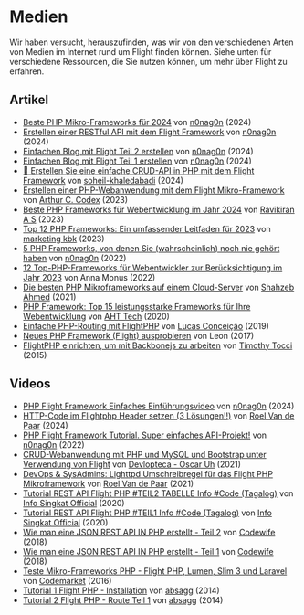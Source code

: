 # Medien

Wir haben versucht, herauszufinden, was wir von den verschiedenen Arten von Medien im Internet rund um Flight finden können. Siehe unten für verschiedene Ressourcen, die Sie nutzen können, um mehr über Flight zu erfahren.

## Artikel

- [Beste PHP Mikro-Frameworks für 2024](https://dev.to/n0nag0n/best-php-micro-frameworks-for-2024-19h6) von [n0nag0n](https://github.com/n0nag0n) (2024)
- [Erstellen einer RESTful API mit dem Flight Framework](https://dev.to/n0nag0n/creating-a-restful-api-with-flight-framework-56lj) von [n0nag0n](https://github.com/n0nag0n) (2024)
- [Einfachen Blog mit Flight Teil 2 erstellen](https://dev.to/n0nag0n/building-a-simple-blog-with-flight-part-2-5acb) von [n0nag0n](https://github.com/n0nag0n) (2024)
- [Einfachen Blog mit Flight Teil 1 erstellen](https://dev.to/n0nag0n/building-a-simple-blog-with-flight-part-1-4ap8) von [n0nag0n](https://github.com/n0nag0n) (2024)
- [🚀 Erstellen Sie eine einfache CRUD-API in PHP mit dem Flight Framework](https://dev.to/soheilkhaledabadi/build-a-simple-crud-api-in-php-with-the-flight-framework-5fnk) von [soheil-khaledabadi](https://dev.to/soheilkhaledabadi) (2024)
- [Erstellen einer PHP-Webanwendung mit dem Flight Mikro-Framework](https://reintech.io/blog/building-php-web-application-flight-micro-framework) von [Arthur C. Codex](https://reintech.io/blog/author/arthur-c-codex) (2023)
- [Beste PHP Frameworks für Webentwicklung im Jahr 2024](https://www.simplilearn.com/tutorials/php-tutorial/php-framework) von [Ravikiran A S](https://www.simplilearn.com/tutorials/php-tutorial/php-framework) (2023)
- [Top 12 PHP Frameworks: Ein umfassender Leitfaden für 2023](https://marketingkbk1.medium.com/top-12-php-frameworks-a-comprehensive-guide-for-2023-73746e49a1dd) von [marketing kbk](https://marketingkbk1.medium.com/) (2023)
- [5 PHP Frameworks, von denen Sie (wahrscheinlich) noch nie gehört haben](https://dev.to/n0nag0n/5-php-frameworks-youve-probably-never-heard-of-3jc1) von [n0nag0n](https://github.com/n0nag0n) (2022)
- [12 Top-PHP-Frameworks für Webentwickler zur Berücksichtigung im Jahr 2023](https://raygun.com/blog/top-php-frameworks/) von Anna Monus (2022)
- [Die besten PHP Mikroframeworks auf einem Cloud-Server](https://www.cloudways.com/blog/php-micro-framework/) von [Shahzeb Ahmed](https://www.cloudways.com/blog/author/shahzebahmed/) (2021)
- [PHP Framework: Top 15 leistungsstarke Frameworks für Ihre Webentwicklung](https://blog.arrowhitech.com/php-framework-top-15-powerful-ones-for-your-web-development-2020/) von [AHT Tech](https://blog.arrowhitech.com/author/aht-tech/) (2020)
- [Einfache PHP-Routing mit FlightPHP](https://lucasrconceicao.medium.com/easy-php-routing-with-flightphp-344a86a1a449) von [Lucas Conceição](https://lucasrconceicao.medium.com/) (2019)
- [Neues PHP Framework (Flight) ausprobieren](https://scaledimages.com/post/2017-09-20-trying-out-new-php-framework-flight/) von Leon (2017)
- [FlightPHP einrichten, um mit Backbonejs zu arbeiten](https://timothytocci.com/category/flightphp/) von [Timothy Tocci](https://timothytocci.com/author/timothytocci/) (2015)

## Videos

- [PHP Flight Framework Einfaches Einführungsvideo](https://www.youtube.com/watch?v=VCztp1QLC2c) von [n0nag0n](https://www.youtube.com/@n0nag0n) (2024)
- [HTTP-Code im Flightphp Header setzen (3 Lösungen!!)](https://www.youtube.com/watch?v=g1i0iy3LqKo) von [Roel Van de Paar](https://www.youtube.com/@RoelVandePaar) (2024)
- [PHP Flight Framework Tutorial. Super einfaches API-Projekt!](https://www.youtube.com/watch?v=46WVlj1bXH0) von [n0nag0n](https://www.youtube.com/@n0nag0n) (2022)
- [CRUD-Webanwendung mit PHP und MySQL und Bootstrap unter Verwendung von Flight](https://www.youtube.com/watch?v=WC7gxan2kHU) von [Devlopteca - Oscar Uh](https://www.youtube.com/@Develoteca) (2021)
- [DevOps & SysAdmins: Lighttpd Umschreibregel für das Flight PHP Mikroframework](https://www.youtube.com/watch?v=2_CVDbWKpJs) von [Roel Van de Paar](https://www.youtube.com/@RoelVandePaar) (2021)
- [Tutorial REST API Flight PHP #TEIL2 TABELLE Info #Code (Tagalog)](https://www.youtube.com/watch?v=PpfCZc_j17w) von [Info Singkat Official](https://www.youtube.com/@InfoSingkat) (2020)
- [Tutorial REST API Flight PHP #TEIL1 Info #Code (Tagalog)](https://www.youtube.com/watch?v=-f1a1wIAbJo) von [Info Singkat Official](https://www.youtube.com/@InfoSingkat) (2020)
- [Wie man eine JSON REST API IN PHP erstellt - Teil 2](https://www.youtube.com/watch?v=QmNWvdJ0-Fw) von [Codewife](https://www.youtube.com/@Codewife) (2018)
- [Wie man eine JSON REST API IN PHP erstellt - Teil 1](https://www.youtube.com/watch?v=eyzd3orrUMs) von [Codewife](https://www.youtube.com/@Codewife) (2018)
- [Teste Mikro-Frameworks PHP - Flight PHP, Lumen, Slim 3 und Laravel](https://www.youtube.com/watch?v=QRL1W4ofsqE) von [Codemarket](https://www.youtube.com/@Codemarket) (2016)
- [Tutorial 1 Flight PHP - Installation](https://www.youtube.com/watch?v=0sfsQfingB8) von [absagg](https://www.youtube.com/@absagg) (2014)
- [Tutorial 2 Flight PHP - Route Teil 1](https://www.youtube.com/watch?v=Rgmxy9w1MZI) von [absagg](https://www.youtube.com/@absagg) (2014)